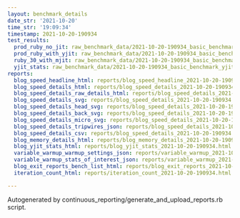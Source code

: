 ```yaml
---
layout: benchmark_details
date_str: '2021-10-20'
time_str: '19:09:34'
timestamp: 2021-10-20-190934
test_results:
  prod_ruby_no_jit: raw_benchmark_data/2021-10-20-190934_basic_benchmark_prod_ruby_no_jit.json
  prod_ruby_with_yjit: raw_benchmark_data/2021-10-20-190934_basic_benchmark_prod_ruby_with_yjit.json
  ruby_30_with_mjit: raw_benchmark_data/2021-10-20-190934_basic_benchmark_ruby_30_with_mjit.json
  yjit_stats: raw_benchmark_data/2021-10-20-190934_basic_benchmark_yjit_stats.json
reports:
  blog_speed_headline_html: reports/blog_speed_headline_2021-10-20-190934.html
  blog_speed_details_html: reports/blog_speed_details_2021-10-20-190934.html
  blog_speed_details_raw_details_html: reports/blog_speed_details_2021-10-20-190934.raw_details.html
  blog_speed_details_svg: reports/blog_speed_details_2021-10-20-190934.svg
  blog_speed_details_head_svg: reports/blog_speed_details_2021-10-20-190934.head.svg
  blog_speed_details_back_svg: reports/blog_speed_details_2021-10-20-190934.back.svg
  blog_speed_details_micro_svg: reports/blog_speed_details_2021-10-20-190934.micro.svg
  blog_speed_details_tripwires_json: reports/blog_speed_details_2021-10-20-190934.tripwires.json
  blog_speed_details_csv: reports/blog_speed_details_2021-10-20-190934.csv
  blog_memory_details_html: reports/blog_memory_details_2021-10-20-190934.html
  blog_yjit_stats_html: reports/blog_yjit_stats_2021-10-20-190934.html
  variable_warmup_warmup_settings_json: reports/variable_warmup_2021-10-20-190934.warmup_settings.json
  variable_warmup_stats_of_interest_json: reports/variable_warmup_2021-10-20-190934.stats_of_interest.json
  blog_exit_reports_bench_list_html: reports/blog_exit_reports_2021-10-20-190934.bench_list.html
  iteration_count_html: reports/iteration_count_2021-10-20-190934.html

---
```

Autogenerated by continuous_reporting/generate_and_upload_reports.rb script.
